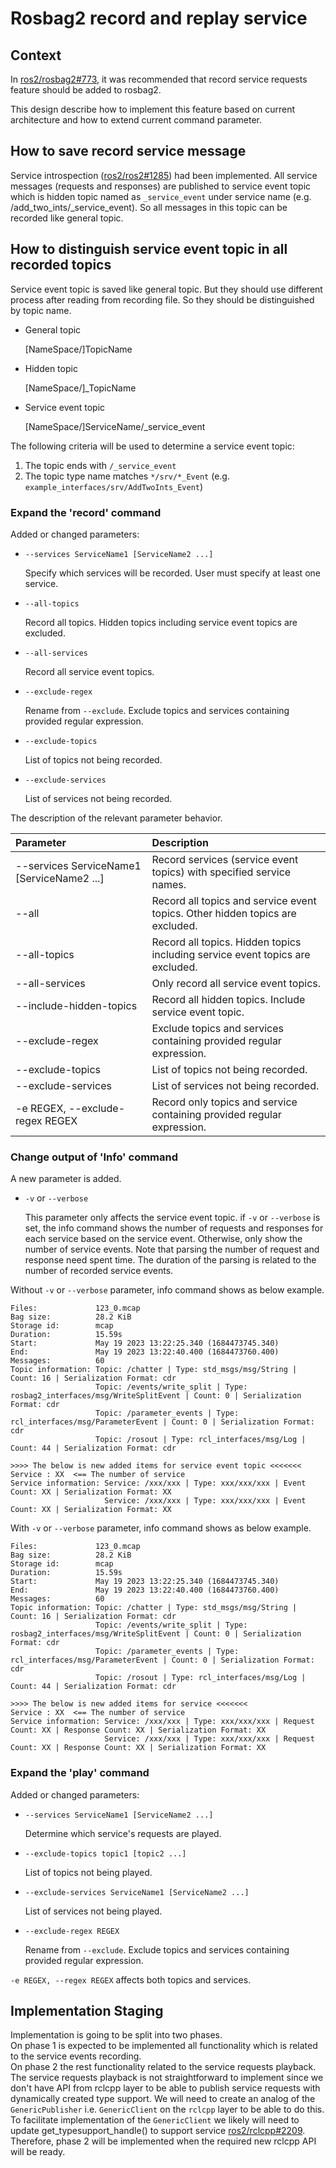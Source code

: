 # Rosbag2 record and replay service

## Context

In [ros2/rosbag2#773](https://github.com/ros2/rosbag2/issues/773), it was recommended that record service requests feature should be added to rosbag2.  

This design describe how to implement this feature based on current architecture and how to extend current command parameter.  

## How to save record service message

Service introspection ([ros2/ros2#1285](https://github.com/ros2/ros2/issues/1285)) had been implemented. All service messages (requests and responses) are published to service event topic which is hidden topic named as `_service_event` under service name (e.g. /add_two_ints/_service_event). So all messages in this topic can be recorded like general topic.

## How to distinguish service event topic in all recorded topics

Service event topic is saved like general topic. But they should use different process after reading from recording file. So they should be distinguished by topic name.

- General topic  
  
  [NameSpace/]TopicName

- Hidden topic  
  
  [NameSpace/]_TopicName

- Service event topic
  
  [NameSpace/]ServiceName/_service_event

The following criteria will be used to determine a service event topic:
1. The topic ends with `/_service_event`
2. The topic type name matches  `*/srv/*_Event` (e.g. `example_interfaces/srv/AddTwoInts_Event`)

### Expand the 'record' command

Added or changed parameters:

- `--services ServiceName1 [ServiceName2 ...]`
  
    Specify which services will be recorded. User must specify at least one service.

- `--all-topics`

    Record all topics. Hidden topics including service event topics are excluded.

- `--all-services`

    Record all service event topics.

- `--exclude-regex`

    Rename from `--exclude`.  Exclude topics and services containing provided regular expression.

- `--exclude-topics`

    List of topics not being recorded.

- `--exclude-services`

    List of services not being recorded.

The description of the relevant parameter behavior.

| Parameter | Description |
| :-- | :--|
|--services ServiceName1 [ServiceName2 ...] | Record services (service event topics) with specified service names. |
| --all | Record all topics and service event topics. Other hidden topics are excluded. |
| --all-topics | Record all topics. Hidden topics including service event topics are excluded. |
| --all-services | Only record all service event topics. |
| --include-hidden-topics | Record all hidden topics. Include service event topic. |
| --exclude-regex | Exclude topics and services containing provided regular expression. |
| --exclude-topics | List of topics not being recorded. |
| --exclude-services | List of services not being recorded. |
| -e REGEX, --exclude-regex REGEX | Record only topics and service containing provided regular expression. |

### Change output of 'Info' command

A new parameter is added.

- `-v` or `--verbose`

    This parameter only affects the service event topic. if `-v` or `--verbose` is set, the info command shows the number of requests and responses for each service based on the service event. Otherwise, only show the number of service events. Note that parsing the number of request and response need spent time. The duration of the parsing is related to the number of recorded service events.


Without `-v` or `--verbose` parameter, info command shows as below example.

```
Files:             123_0.mcap
Bag size:          28.2 KiB
Storage id:        mcap
Duration:          15.59s
Start:             May 19 2023 13:22:25.340 (1684473745.340)
End:               May 19 2023 13:22:40.400 (1684473760.400)
Messages:          60
Topic information: Topic: /chatter | Type: std_msgs/msg/String | Count: 16 | Serialization Format: cdr
                   Topic: /events/write_split | Type: rosbag2_interfaces/msg/WriteSplitEvent | Count: 0 | Serialization Format: cdr
                   Topic: /parameter_events | Type: rcl_interfaces/msg/ParameterEvent | Count: 0 | Serialization Format: cdr
                   Topic: /rosout | Type: rcl_interfaces/msg/Log | Count: 44 | Serialization Format: cdr

>>>> The below is new added items for service event topic <<<<<<<
Service : XX  <== The number of service
Service information: Service: /xxx/xxx | Type: xxx/xxx/xxx | Event Count: XX | Serialization Format: XX
                     Service: /xxx/xxx | Type: xxx/xxx/xxx | Event Count: XX | Serialization Format: XX
```

With `-v` or `--verbose` parameter, info command shows as below example.
```
Files:             123_0.mcap
Bag size:          28.2 KiB
Storage id:        mcap
Duration:          15.59s
Start:             May 19 2023 13:22:25.340 (1684473745.340)
End:               May 19 2023 13:22:40.400 (1684473760.400)
Messages:          60
Topic information: Topic: /chatter | Type: std_msgs/msg/String | Count: 16 | Serialization Format: cdr
                   Topic: /events/write_split | Type: rosbag2_interfaces/msg/WriteSplitEvent | Count: 0 | Serialization Format: cdr
                   Topic: /parameter_events | Type: rcl_interfaces/msg/ParameterEvent | Count: 0 | Serialization Format: cdr
                   Topic: /rosout | Type: rcl_interfaces/msg/Log | Count: 44 | Serialization Format: cdr

>>>> The below is new added items for service <<<<<<<
Service : XX  <== The number of service
Service information: Service: /xxx/xxx | Type: xxx/xxx/xxx | Request Count: XX | Response Count: XX | Serialization Format: XX
                     Service: /xxx/xxx | Type: xxx/xxx/xxx | Request Count: XX | Response Count: XX | Serialization Format: XX
```

### Expand the 'play' command

Added or changed parameters:
- `--services ServiceName1 [ServiceName2 ...]`

    Determine which service's requests are played.

- `--exclude-topics topic1 [topic2 ...]`

    List of topics not being played.

- `--exclude-services ServiceName1 [ServiceName2 ...]`

    List of services not being played.

- `--exclude-regex REGEX`

    Rename from `--exclude`. Exclude topics and services containing provided regular expression.

`-e REGEX, --regex REGEX` affects both topics and services.

## Implementation Staging

Implementation is going to be split into two phases.  
On phase 1 is expected to be implemented all functionality which is related to the service events recording.  
On phase 2 the rest functionality related to the service requests playback.  
The service requests playback is not straightforward to implement since we don't have API from rclcpp layer to be able to publish service requests with dynamically created type support. We will need to create an analog of the `GenericPublisher` i.e. `GenericClient` on the `rclcpp` layer to be able to do this. To facilitate implementation of the `GenericClient` we likely will need to update get_typesupport_handle() to support service [ros2/rclcpp#2209](https://github.com/ros2/rclcpp/pull/2209).  
Therefore, phase 2 will be implemented when the required new rclcpp API will be ready.